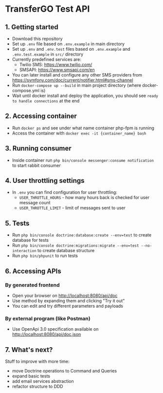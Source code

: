 # TransferGO Test API

## 1. Getting started
- Download this repository
- Set up `.env` file based on `.env.example` in main directory
- Set up `.env` and `.env.test` files based on `.env.example` and `.env.test.example` in `src/` directory
- Currently predefined services are:
  - Twilio SMS: https://www.twilio.com/
  - SMSAPI: https://www.smsapi.com/en
- You can later install and configure any other SMS providers from https://symfony.com/doc/current/notifier.html#sms-channel
- Run `docker-compose up --build` in main project directory (where docker-compose.yml is)
- Wait until docker install and deploy the application, you should see `ready to handle connections` at the end

## 2. Accessing container
- Run `docker ps` and see under what name container php-fpm is running
- Access the container with `docker exec -it {container_name} bash`

## 3. Running consumer
- Inside container run `php bin/console messenger:consume notification` to start rabbit consumer

## 4. User throttling settings
- In `.env` you can find configuration for user throttling:
  - `USER_THROTTLE_HOURS` - how many hours back is checked for user message count
  - `USER_THROTTLE_LIMIT` - limit of messages sent to user

## 5. Tests
- Run `php bin/console doctrine:database:create --env=test` to create database for tests
- Run `php bin/console doctrine:migrations:migrate --env=test --no-interaction` to create database structure
- Run `php bin/phpunit` to run tests

## 6. Accessing APIs
### By generated frontend
- Open your browser on [http://localhost:8080/api/doc](http://localhost:8080/api/doc)
- Use method by expanding them and clicking "Try it out"
- You can edit and try different parameters and payloads

### By external program (like Postman)
- Use OpenApi 3.0 specification available on [http://localhost:8080/api/doc.json](http://localhost:8080/api/doc.json)

## 7. What's next?
Stuff to improve with more time:
- move Doctrine operations to Command and Queries
- expand basic tests
- add email services abstraction
- refactor structure to DDD
